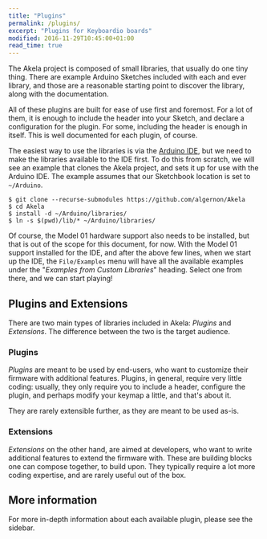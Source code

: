 ```yaml
---
title: "Plugins"
permalink: /plugins/
excerpt: "Plugins for Keyboardio boards"
modified: 2016-11-29T10:45:00+01:00
read_time: true
---
```


The Akela project is composed of small libraries, that usually do one tiny
thing. There are example Arduino Sketches included with each and ever library,
and those are a reasonable starting point to discover the library, along with
the documentation.

All of these plugins are built for ease of use first and foremost. For a lot of
them, it is enough to include the header into your Sketch, and declare a
configuration for the plugin. For some, including the header is enough in
itself. This is well documented for each plugin, of course.

The easiest way to use the libraries is via the [Arduino IDE][arduino:ide], but
we need to make the libraries available to the IDE first. To do this from
scratch, we will see an example that clones the Akela project, and sets it up
for use with the Arduino IDE. The example assumes that our Sketchbook location
is set to `~/Arduino`.

 [arduino:ide]: https://www.arduino.cc/en/Main/Software

```
$ git clone --recurse-submodules https://github.com/algernon/Akela
$ cd Akela
$ install -d ~/Arduino/libraries/
$ ln -s $(pwd)/lib/* ~/Arduino/libraries/
```

Of course, the Model 01 hardware support also needs to be installed, but that is
out of the scope for this document, for now. With the Model 01 support installed
for the IDE, and after the above few lines, when we start up the IDE, the
`File/Examples` menu will have all the available examples under the "*Examples
from Custom Libraries*" heading. Select one from there, and we can start playing!

## Plugins and Extensions

There are two main types of libraries included in Akela: *Plugins* and
*Extensions*. The difference between the two is the target audience.

### Plugins

*Plugins* are meant to be used by end-users, who want to customize their
firmware with additional features. Plugins, in general, require very little
coding: usually, they only require you to include a header, configure the
plugin, and perhaps modify your keymap a little, and that's about it.

They are rarely extensible further, as they are meant to be used as-is.

### Extensions

*Extensions* on the other hand, are aimed at developers, who want to write
additional features to extend the firmware with. These are building blocks one
can compose together, to build upon. They typically require a lot more coding
expertise, and are rarely useful out of the box.

## More information

For more in-depth information about each available plugin, please see the
sidebar.
